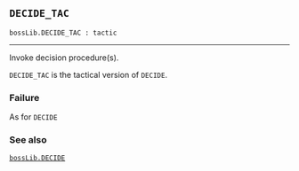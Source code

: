 ## `DECIDE_TAC`

``` hol4
bossLib.DECIDE_TAC : tactic
```

------------------------------------------------------------------------

Invoke decision procedure(s).

`DECIDE_TAC` is the tactical version of `DECIDE`.

### Failure

As for `DECIDE`

### See also

[`bossLib.DECIDE`](#bossLib.DECIDE)
